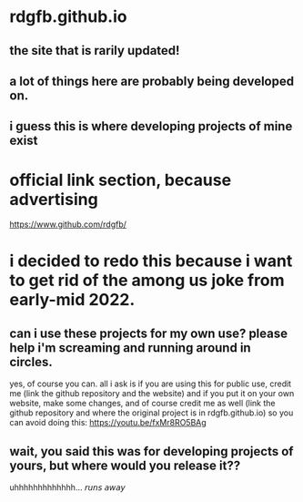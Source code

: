 # rdgfb.github.io
## the site that is rarily updated!
## a lot of things here are probably being developed on.
## i guess this is where developing projects of mine exist

# official link section, because advertising
https://www.github.com/rdgfb/

# i decided to redo this because i want to get rid of the among us joke from early-mid 2022.

## can i use these projects for my own use? please help i'm screaming and running around in circles.
yes, of course you can. all i ask is if you are using this for public use, credit me (link the github repository and the website) and if you put it on your own website, make some changes, and of course credit me as well (link the github repository and where the original project is in rdgfb.github.io) so you can avoid doing this: https://youtu.be/fxMr8RO5BAg

## wait, you said this was for developing projects of yours, but where would you release it??
uhhhhhhhhhhhhh... 𝘳𝘶𝘯𝘴 𝘢𝘸𝘢𝘺
